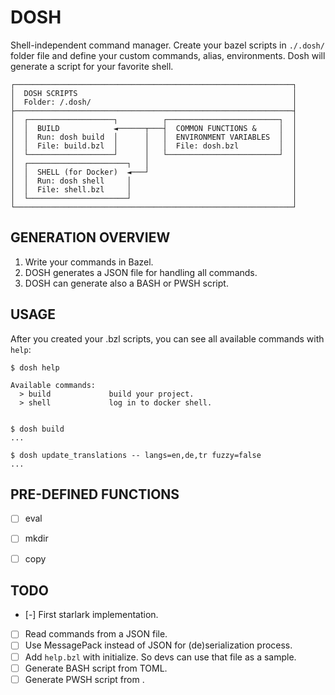 # DOSH

Shell-independent command manager. Create your bazel scripts in
`./.dosh/` folder file and define your custom commands, alias,
environments. Dosh will generate a script for your favorite shell.


    ┌──────────────────────────────────────────────────────────────┐
    │  DOSH SCRIPTS                                                │
    │  Folder: /.dosh/                                             │
    ├──────────────────────────────────────────────────────────────┤
    │  ┌───────────────────┐          ┌─────────────────────────┐  │
    │  │  BUILD            ◄──────┬───┤  COMMON FUNCTIONS &     │  │
    │  │  Run: dosh build  │      │   │  ENVIRONMENT VARIABLES  │  │
    │  │  File: build.bzl  │      │   │  File: dosh.bzl         │  │
    │  └───────────────────┘      │   └─────────────────────────┘  │
    │  ┌──────────────────────┐   │                                │
    │  │  SHELL (for Docker)  ◄───┘                                │
    │  │  Run: dosh shell     │                                    │
    │  │  File: shell.bzl     │                                    │
    │  └──────────────────────┘                                    │
    └──────────────────────────────────────────────────────────────┘


## GENERATION OVERVIEW

1. Write your commands in Bazel.
2. DOSH generates a JSON file for handling all commands.
3. DOSH can generate also a BASH or PWSH script.


## USAGE

After you created your .bzl scripts, you can see all available
commands with `help`:

    $ dosh help

    Available commands:
      > build             build your project.
      > shell             log in to docker shell.


    $ dosh build
    ...

    $ dosh update_translations -- langs=en,de,tr fuzzy=false
    ...


## PRE-DEFINED FUNCTIONS

- [ ] eval
- [ ] mkdir
- [ ] copy


## TODO

- [-] First starlark implementation.
- [ ] Read commands from a JSON file.
- [ ] Use MessagePack instead of JSON for (de)serialization process.
- [ ] Add `help.bzl` with initialize. So devs can use that file as a
      sample.
- [ ] Generate BASH script from TOML.
- [ ] Generate PWSH script from .
